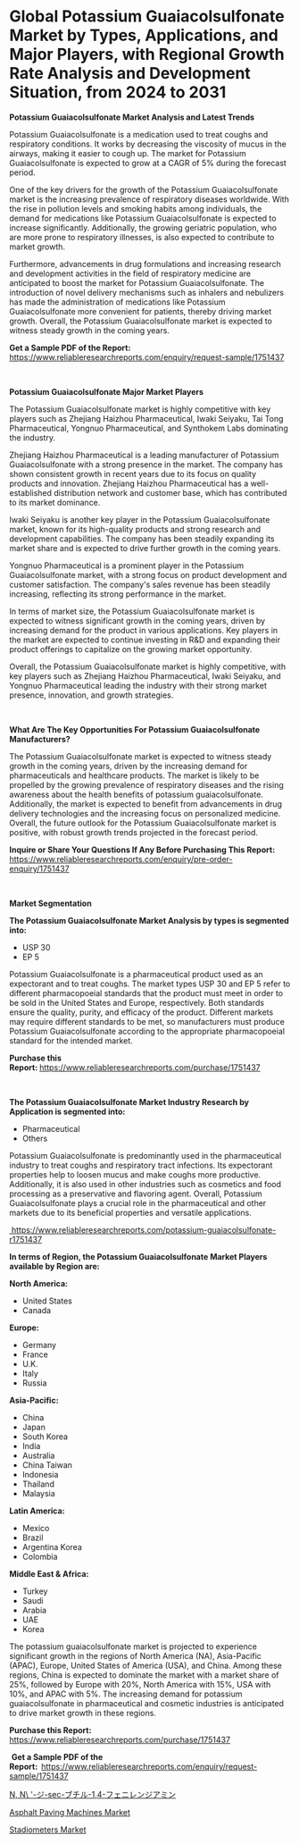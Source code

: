 <p><h1>Global Potassium Guaiacolsulfonate Market by Types, Applications, and Major Players, with Regional Growth Rate Analysis and Development Situation, from 2024 to 2031</h1></p><p><strong>Potassium Guaiacolsulfonate Market Analysis and Latest Trends</strong></p>
<p><p>Potassium Guaiacolsulfonate is a medication used to treat coughs and respiratory conditions. It works by decreasing the viscosity of mucus in the airways, making it easier to cough up. The market for Potassium Guaiacolsulfonate is expected to grow at a CAGR of 5% during the forecast period. </p><p>One of the key drivers for the growth of the Potassium Guaiacolsulfonate market is the increasing prevalence of respiratory diseases worldwide. With the rise in pollution levels and smoking habits among individuals, the demand for medications like Potassium Guaiacolsulfonate is expected to increase significantly. Additionally, the growing geriatric population, who are more prone to respiratory illnesses, is also expected to contribute to market growth.</p><p>Furthermore, advancements in drug formulations and increasing research and development activities in the field of respiratory medicine are anticipated to boost the market for Potassium Guaiacolsulfonate. The introduction of novel delivery mechanisms such as inhalers and nebulizers has made the administration of medications like Potassium Guaiacolsulfonate more convenient for patients, thereby driving market growth. Overall, the Potassium Guaiacolsulfonate market is expected to witness steady growth in the coming years.</p></p>
<p><strong>Get a Sample PDF of the Report:&nbsp;</strong> <a href="https://www.reliableresearchreports.com/enquiry/request-sample/1751437">https://www.reliableresearchreports.com/enquiry/request-sample/1751437</a></p>
<p>&nbsp;</p>
<p><strong>Potassium Guaiacolsulfonate Major Market Players</strong></p>
<p><p>The Potassium Guaiacolsulfonate market is highly competitive with key players such as Zhejiang Haizhou Pharmaceutical, Iwaki Seiyaku, Tai Tong Pharmaceutical, Yongnuo Pharmaceutical, and Synthokem Labs dominating the industry. </p><p>Zhejiang Haizhou Pharmaceutical is a leading manufacturer of Potassium Guaiacolsulfonate with a strong presence in the market. The company has shown consistent growth in recent years due to its focus on quality products and innovation. Zhejiang Haizhou Pharmaceutical has a well-established distribution network and customer base, which has contributed to its market dominance.</p><p>Iwaki Seiyaku is another key player in the Potassium Guaiacolsulfonate market, known for its high-quality products and strong research and development capabilities. The company has been steadily expanding its market share and is expected to drive further growth in the coming years.</p><p>Yongnuo Pharmaceutical is a prominent player in the Potassium Guaiacolsulfonate market, with a strong focus on product development and customer satisfaction. The company's sales revenue has been steadily increasing, reflecting its strong performance in the market.</p><p>In terms of market size, the Potassium Guaiacolsulfonate market is expected to witness significant growth in the coming years, driven by increasing demand for the product in various applications. Key players in the market are expected to continue investing in R&D and expanding their product offerings to capitalize on the growing market opportunity.</p><p>Overall, the Potassium Guaiacolsulfonate market is highly competitive, with key players such as Zhejiang Haizhou Pharmaceutical, Iwaki Seiyaku, and Yongnuo Pharmaceutical leading the industry with their strong market presence, innovation, and growth strategies.</p></p>
<p>&nbsp;</p>
<p><strong>What Are The Key Opportunities For Potassium Guaiacolsulfonate Manufacturers?</strong></p>
<p><p>The Potassium Guaiacolsulfonate market is expected to witness steady growth in the coming years, driven by the increasing demand for pharmaceuticals and healthcare products. The market is likely to be propelled by the growing prevalence of respiratory diseases and the rising awareness about the health benefits of potassium guaiacolsulfonate. Additionally, the market is expected to benefit from advancements in drug delivery technologies and the increasing focus on personalized medicine. Overall, the future outlook for the Potassium Guaiacolsulfonate market is positive, with robust growth trends projected in the forecast period.</p></p>
<p><strong>Inquire or Share Your Questions If Any Before Purchasing This Report:</strong> <a href="https://www.reliableresearchreports.com/enquiry/pre-order-enquiry/1751437">https://www.reliableresearchreports.com/enquiry/pre-order-enquiry/1751437</a></p>
<p>&nbsp;</p>
<p><strong>Market Segmentation</strong></p>
<p><strong>The Potassium Guaiacolsulfonate Market Analysis by types is segmented into:</strong></p>
<p><ul><li>USP 30</li><li>EP 5</li></ul></p>
<p><p>Potassium Guaiacolsulfonate is a pharmaceutical product used as an expectorant and to treat coughs. The market types USP 30 and EP 5 refer to different pharmacopoeial standards that the product must meet in order to be sold in the United States and Europe, respectively. Both standards ensure the quality, purity, and efficacy of the product. Different markets may require different standards to be met, so manufacturers must produce Potassium Guaiacolsulfonate according to the appropriate pharmacopoeial standard for the intended market.</p></p>
<p><strong>Purchase this Report:&nbsp;</strong><a href="https://www.reliableresearchreports.com/purchase/1751437">https://www.reliableresearchreports.com/purchase/1751437</a></p>
<p>&nbsp;</p>
<p><strong>The Potassium Guaiacolsulfonate Market Industry Research by Application is segmented into:</strong></p>
<p><ul><li>Pharmaceutical</li><li>Others</li></ul></p>
<p><p>Potassium Guaiacolsulfonate is predominantly used in the pharmaceutical industry to treat coughs and respiratory tract infections. Its expectorant properties help to loosen mucus and make coughs more productive. Additionally, it is also used in other industries such as cosmetics and food processing as a preservative and flavoring agent. Overall, Potassium Guaiacolsulfonate plays a crucial role in the pharmaceutical and other markets due to its beneficial properties and versatile applications.</p></p>
<p><a href="https://www.reliableresearchreports.com/potassium-guaiacolsulfonate-r1751437">&nbsp;https://www.reliableresearchreports.com/potassium-guaiacolsulfonate-r1751437</a></p>
<p><strong>In terms of Region, the Potassium Guaiacolsulfonate Market Players available by Region are:</strong></p>
<p>
    <p> <strong> North America: </strong>
        <ul>
            <li>United States</li>
            <li>Canada</li>
        </ul>
        </p> 
    <p> <strong> Europe: </strong>
        <ul>
            <li>Germany</li>
            <li>France</li>
            <li>U.K.</li>
            <li>Italy</li>
            <li>Russia</li>
        </ul>
        </p> 
    <p> <strong> Asia-Pacific: </strong>
        <ul>
            <li>China</li>
            <li>Japan</li>
            <li>South Korea</li>
            <li>India</li>
            <li>Australia</li>
            <li>China Taiwan</li>
            <li>Indonesia</li>
            <li>Thailand</li>
            <li>Malaysia</li>
        </ul>
        </p> 
    <p> <strong> Latin America: </strong>
        <ul>
            <li>Mexico</li>
            <li>Brazil</li>
            <li>Argentina Korea</li>
            <li>Colombia</li>
        </ul>
        </p> 
    <p> <strong> Middle East & Africa: </strong>
        <ul>
            <li>Turkey</li>
            <li>Saudi</li>
            <li>Arabia</li>
            <li>UAE</li>
            <li>Korea</li>
        </ul>
    </p>
    </p>
<p><p>The potassium guaiacolsulfonate market is projected to experience significant growth in the regions of North America (NA), Asia-Pacific (APAC), Europe, United States of America (USA), and China. Among these regions, China is expected to dominate the market with a market share of 25%, followed by Europe with 20%, North America with 15%, USA with 10%, and APAC with 5%. The increasing demand for potassium guaiacolsulfonate in pharmaceutical and cosmetic industries is anticipated to drive market growth in these regions.</p></p>
<p><strong>Purchase this Report: </strong><a href="https://www.reliableresearchreports.com/purchase/1751437">https://www.reliableresearchreports.com/purchase/1751437</a></p>
<p>&nbsp;<strong>Get a Sample PDF of the Report:&nbsp;&nbsp;</strong><a href="https://www.reliableresearchreports.com/enquiry/request-sample/1751437">https://www.reliableresearchreports.com/enquiry/request-sample/1751437</a></p>
<p><strong></strong></p>
<p><p><a href="https://github.com/moulafa/Market-Research-Report-List-2/blob/main/4654740178015.md">N, N\ '-ジ-sec-ブチル-1,4-フェニレンジアミン</a></p><p><a href="https://github.com/luckyshygirl/Market-Research-Report-List-5/blob/main/asphalt-paving-machines-market.md">Asphalt Paving Machines Market</a></p><p><a href="https://github.com/markusgodoy/Market-Research-Report-List-4/blob/main/stadiometers-market.md">Stadiometers Market</a></p></p>
